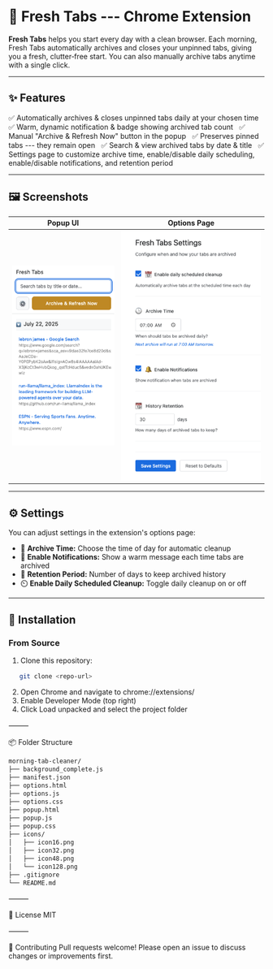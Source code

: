 # 🌅 Fresh Tabs --- Chrome Extension

**Fresh Tabs** helps you start every day with a clean browser. Each morning, Fresh Tabs automatically archives and closes your unpinned tabs, giving you a fresh, clutter‑free start. You can also manually archive tabs anytime with a single click.

---

## ✨ Features
✅ Automatically archives & closes unpinned tabs daily at your chosen time  
✅ Warm, dynamic notification & badge showing archived tab count  
✅ Manual "Archive & Refresh Now" button in the popup  
✅ Preserves pinned tabs --- they remain open  
✅ Search & view archived tabs by date & title  
✅ Settings page to customize archive time, enable/disable daily scheduling, enable/disable notifications, and retention period

---

## 🖼️ Screenshots
| Popup UI | Options Page |
|----------|--------------|
| ![Popup](docs/popup.png) | ![Options](docs/options.png) |

---

## ⚙️ Settings
You can adjust settings in the extension's options page:
- 📅 **Archive Time:** Choose the time of day for automatic cleanup
- 🔔 **Enable Notifications:** Show a warm message each time tabs are archived
- 🧹 **Retention Period:** Number of days to keep archived history
- ⏲️ **Enable Daily Scheduled Cleanup:** Toggle daily cleanup on or off

---

## 🚀 Installation
### From Source
1. Clone this repository:
```bash
   git clone <repo-url>
   ```
2.  Open Chrome and navigate to chrome://extensions/
3.  Enable Developer Mode (top right)
4.  Click Load unpacked and select the project folder

⸻

📦 Folder Structure

```text
morning-tab-cleaner/
├── background_complete.js
├── manifest.json
├── options.html
├── options.js
├── options.css
├── popup.html
├── popup.js
├── popup.css
├── icons/
│   ├── icon16.png
│   ├── icon32.png
│   ├── icon48.png
│   └── icon128.png
├── .gitignore
└── README.md
```

⸻

📝 License
MIT

⸻

👏 Contributing
Pull requests welcome! Please open an issue to discuss changes or improvements first.